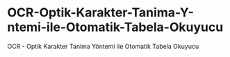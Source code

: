 # OCR-Optik-Karakter-Tanima-Y-ntemi-ile-Otomatik-Tabela-Okuyucu
OCR - Optik Karakter Tanima Yöntemi ile Otomatik Tabela Okuyucu 
